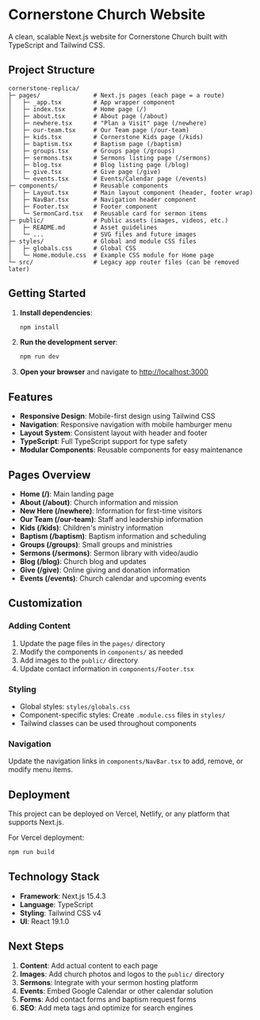 # Cornerstone Church Website

A clean, scalable Next.js website for Cornerstone Church built with TypeScript and Tailwind CSS.

## Project Structure

```
cornerstone-replica/
├─ pages/               # Next.js pages (each page = a route)
│   ├─ _app.tsx         # App wrapper component
│   ├─ index.tsx        # Home page (/)
│   ├─ about.tsx        # About page (/about)
│   ├─ newhere.tsx      # "Plan a Visit" page (/newhere)
│   ├─ our-team.tsx     # Our Team page (/our-team)
│   ├─ kids.tsx         # Cornerstone Kids page (/kids)
│   ├─ baptism.tsx      # Baptism page (/baptism)
│   ├─ groups.tsx       # Groups page (/groups)
│   ├─ sermons.tsx      # Sermons listing page (/sermons)
│   ├─ blog.tsx         # Blog listing page (/blog)
│   ├─ give.tsx         # Give page (/give)
│   └─ events.tsx       # Events/Calendar page (/events)
├─ components/          # Reusable components
│   ├─ Layout.tsx       # Main layout component (header, footer wrap)
│   ├─ NavBar.tsx       # Navigation header component
│   ├─ Footer.tsx       # Footer component
│   └─ SermonCard.tsx   # Reusable card for sermon items
├─ public/              # Public assets (images, videos, etc.)
│   ├─ README.md        # Asset guidelines
│   └─ ...              # SVG files and future images
├─ styles/              # Global and module CSS files
│   ├─ globals.css      # Global CSS
│   └─ Home.module.css  # Example CSS module for Home page
└─ src/                 # Legacy app router files (can be removed later)
```

## Getting Started

1. **Install dependencies**:
   ```bash
   npm install
   ```

2. **Run the development server**:
   ```bash
   npm run dev
   ```

3. **Open your browser** and navigate to [http://localhost:3000](http://localhost:3000)

## Features

- **Responsive Design**: Mobile-first design using Tailwind CSS
- **Navigation**: Responsive navigation with mobile hamburger menu
- **Layout System**: Consistent layout with header and footer
- **TypeScript**: Full TypeScript support for type safety
- **Modular Components**: Reusable components for easy maintenance

## Pages Overview

- **Home (/)**: Main landing page
- **About (/about)**: Church information and mission
- **New Here (/newhere)**: Information for first-time visitors
- **Our Team (/our-team)**: Staff and leadership information
- **Kids (/kids)**: Children's ministry information
- **Baptism (/baptism)**: Baptism information and scheduling
- **Groups (/groups)**: Small groups and ministries
- **Sermons (/sermons)**: Sermon library with video/audio
- **Blog (/blog)**: Church blog and updates
- **Give (/give)**: Online giving and donation information
- **Events (/events)**: Church calendar and upcoming events

## Customization

### Adding Content
1. Update the page files in the `pages/` directory
2. Modify the components in `components/` as needed
3. Add images to the `public/` directory
4. Update contact information in `components/Footer.tsx`

### Styling
- Global styles: `styles/globals.css`
- Component-specific styles: Create `.module.css` files in `styles/`
- Tailwind classes can be used throughout components

### Navigation
Update the navigation links in `components/NavBar.tsx` to add, remove, or modify menu items.

## Deployment

This project can be deployed on Vercel, Netlify, or any platform that supports Next.js.

For Vercel deployment:
```bash
npm run build
```

## Technology Stack

- **Framework**: Next.js 15.4.3
- **Language**: TypeScript
- **Styling**: Tailwind CSS v4
- **UI**: React 19.1.0

## Next Steps

1. **Content**: Add actual content to each page
2. **Images**: Add church photos and logos to the `public/` directory
3. **Sermons**: Integrate with your sermon hosting platform
4. **Events**: Embed Google Calendar or other calendar solution
5. **Forms**: Add contact forms and baptism request forms
6. **SEO**: Add meta tags and optimize for search engines

